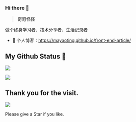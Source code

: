 ### Hi there 👋

> **奇奇怪怪**

做个终身学习者、技术分享者、生活记录者


- 🍓 个人博客：https://mayaoting.github.io/front-end-article/



## My Github Status 🦸

![](https://github-readme-stats.vercel.app/api?username=myt&show_icons=true&show_owner=true&count_private=true)

![](https://activity-graph.herokuapp.com/graph?username=myt&theme=github)


## Thank you for the visit.

![](http://profile-counter.glitch.me/mayaoting/count.svg)

Please give a Star if you like.
